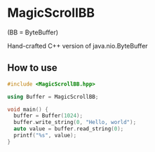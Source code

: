 # MagicScrollBB

(BB = ByteBuffer)

Hand-crafted C++ version of java.nio.ByteBuffer

## How to use

```c++
#include <MagicScrollBB.hpp>

using Buffer = MagicScrollBB;

void main() {
  buffer = Buffer(1024);
  buffer.write_string(0, "Hello, world");
  auto value = buffer.read_string(0);
  printf("%s", value);
}
```
